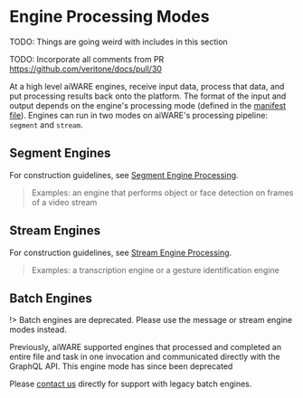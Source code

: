 # Engine Processing Modes

TODO: Things are going weird with includes in this section

TODO: Incorporate all comments from PR https://github.com/veritone/docs/pull/30

At a high level aiWARE engines, receive input data, process that data, and put processing results back onto the platform.
The format of the input and output depends on the engine's processing mode (defined in the [manifest file](engines/standards/engine-manifest)).
Engines can run in two modes on aiWARE's processing pipeline: `segment` and `stream`.

## Segment Engines

[](segment-processing/_overview.md ':include')

For construction guidelines, see [Segment Engine Processing](engines/processing-modes/segment-processing/).

> Examples: an engine that performs object or face detection on frames of a video stream

## Stream Engines

[](stream-processing/_overview.md ':include')

For construction guidelines, see [Stream Engine Processing](engines/processing-modes/stream-processing/).

> Examples: a transcription engine or a gesture identification engine

## Batch Engines

!> Batch engines are deprecated.  Please use the message or stream engine modes instead.

Previously, aiWARE supported engines that processed and completed an entire file and task in one invocation and communicated directly with the GraphQL API.
This engine mode has since been deprecated

Please [contact us](mailto:ecosystem@veritone.com) directly for support with legacy batch engines.
